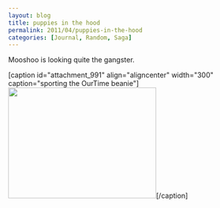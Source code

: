 ```yaml
---
layout: blog
title: puppies in the hood
permalink: 2011/04/puppies-in-the-hood
categories: [Journal, Random, Saga]
---
```


Mooshoo is looking quite the gangster.

[caption id="attachment_991" align="aligncenter" width="300" caption="sporting the OurTime beanie"]<a href="http://blog.kristeraxel.com/wp-content/uploads/2011/04/mooshoo-ourtime-smaller.jpg"><img src="http://blog.kristeraxel.com/wp-content/uploads/2011/04/mooshoo-ourtime-smaller-300x225.jpg" alt="" title="Mooshoo the gangster" width="300" height="225" class="size-medium wp-image-991" /></a>[/caption]
